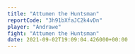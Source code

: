 ```yaml
---
title: "Attumen the Huntsman"
reportCode: "3h91bXfaJC2k4vDn"
player: "Andrawe"
fight: "Attumen the Huntsman"
date: 2021-09-02T19:09:04.426000+00:00
---
```

